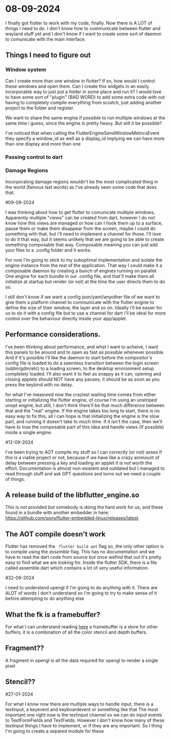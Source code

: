 # 08-09-2024

I finally got flutter to work with my code, finally. Now there is A LOT of things I need to do. I don't know how to communicate between flutter and wayland stuff yet and I don't know if I want to create some sort of daemon to comunicate with the main interface.

## Things I need to figure out

### Window system

Can I create more than one window in flutter? If so, how would I control these windows and open them.
Can I create this widgets in an easily incorporable way to just put a folder in some place and run it?
I would love to have some sort of "plugin" (BAD WORD) to add some extra code with out having to completely compile everything from scratch,
just adding another project to the folder and register.

We want to share the same engine if possible to run multiple windows at the same time i guess, since the engine is pretty heavy. But will it be possible?

I've noticed that when calling the FlutterEngineSendWindowMetricsEvent they specify a window_id as well as a display_id implying we can have more than one display and more than one
### Passing control to dart

### Damage Regions

Incorporating damage regions wouldn't be the most complicated  thing in the world (famous last words) as I've already seen some code that does that.


#09-09-2024
    
I was thinking about how to get flutter to comunicate multiple windows, Apparently multiple "views" can be created from dart, however I do not know how this views are managed or how can I hook them up to a surface, pause them or make them disappear from the screen, maybe I could do something with that, but i'll need to implement a channel for those. I'll love to do it that way, but it seems unlikely that we are going to be able to create something composable that way. Composable meaning you can just add your files to a .config folder and it works.

For now I'm going to stick to my suboptimal implementation and isolate the engine instance from the rest of the application. That way I could make it a composable daemon by creating a bunch of engines running on parallel. One engine for each bundle in our .config file, and that'll make them all initialize at startup but render (or not) at the time the user directs them to do so.

I still don't know if we want a config json/yaml/anyother file of we want to give them a platform channel to communicate with the flutter engine to define the size of their window, the layer and so on.
Ideally i'll be easier for us to do it with a config file but to use a channel for dart i'll be ideal for more control over the behaviour directly inside your app/applet.

## Performance considerations.

I've been thinking about performance, and what I want to acheive, I want this panels to be around and to open as fast as possible whenever possible. And if it's possible i'll like the daemon to start before the compositor's config file is loaded to do a seemless transition between the login screen (sddm/gdm/etc) to a loading screen, to the desktop environment setup completely loaded. I'll also want it to feel as snappy as it can, opening and closing applets should NOT have any pauses, it should be as soon as you press the keybind with no delay.

for what I've measured now the craziest waiting time comes from either starting or initializing the flutter engine, of course I'm using an unstriped unopt engine, but still, I don't think there'll be that much difference between that and the "real" engine. If the engine takes too long to start, there is no easy way to fix this, all I can hope is that initializing the engine is the slow part, and running it doesn't take to much time. If it isn't the case, then we'll have to lose the composable part of this idea and handle views (If possible) inside a single engine. 

#12-09-2024

I've been trying to AOT compile my stuff so I can correctly (or not) asses if this is a viable project or not, because if we have like a crazy ammount of delay between pressing a key and loading an applet it is not worth the effort. Documentation is almost non-existent and outdated but I managed to read through stuff and ask GPT questions and turns out we need a couple of things. 


## A release build of the libflutter_engine.so

This is not provided but somebody is doing the hard work for us, and these found in a bundle with another embedder in here: https://github.com/sony/flutter-embedded-linux/releases/latest

## The AOT compile doesn't work

Flutter has removed the ``` flutter build aot``` flag so, the only other option is to compile using the *assemble* flag. This has no documentation and we have to read the dart code from source but once wefind that out it's pretty easy to find what we are looking for. Inside the flutter SDK, there is a file called assemble.dart which contains a lot of very useful information.

#32-09-2024

I need to understand opengl if I'm going to do anything with it. There are ALOT of words I don't understand so I'm going to try to make sense of it before attempting to do anything else


## What the fk is a framebuffer?

For what I can understand reading [here](https://learnopengl.com/Advanced-OpenGL/Framebuffers) a framebuffer is a store for other buffers, it is a combination of all the color stencil and depth buffers.

## Fragment?? 

A fragment in opengl is all the data required for opengl to render a single pixel

## Stencil??


#27-01-2024

For what I know now there are multiple ways to handle input, there is a textinput, a keyevent and keyboardevent or something like that
The most important one right now is the textinput channel so we can do input events to TextFormFields and TextFields. However I don't know how many of these textinput things I have to implement, or if they are any important. So I thing I'm going to create a separed module for these


